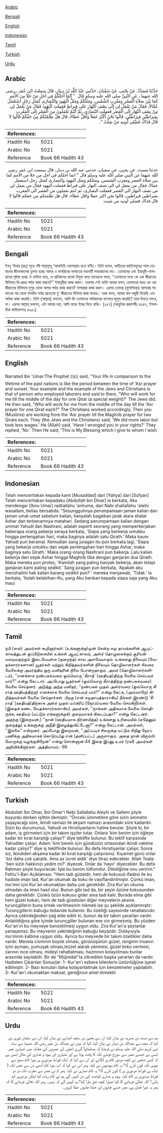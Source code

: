 [Arabic](#arabic)

[Bengali](#bengali)

[English](#english)

[Indonesian](#indonesian)

[Tamil](#tamil)

[Turkish](#turkish)

[Urdu](#urdu)

## Arabic


<div dir="rtl" lang="ar" style={{fontSize:'larger',backgroundColor:'#f8f9fa',padding:20}}>
حَدَّثَنَا مُسَدَّدٌ، عَنْ يَحْيَى، عَنْ سُفْيَانَ، حَدَّثَنِي عَبْدُ اللَّهِ بْنُ دِينَارٍ، قَالَ سَمِعْتُ ابْنَ عُمَرَ ـ رضى الله عنهما ـ عَنِ النَّبِيِّ صلى الله عليه وسلم قَالَ ‏ "‏ إِنَّمَا أَجَلُكُمْ فِي أَجَلِ مَنْ خَلاَ مِنَ الأُمَمِ كَمَا بَيْنَ صَلاَةِ الْعَصْرِ وَمَغْرِبِ الشَّمْسِ، وَمَثَلُكُمْ وَمَثَلُ الْيَهُودِ وَالنَّصَارَى كَمَثَلِ رَجُلٍ اسْتَعْمَلَ عُمَّالاً، فَقَالَ مَنْ يَعْمَلُ لِي إِلَى نِصْفِ النَّهَارِ عَلَى قِيرَاطٍ فَعَمِلَتِ الْيَهُودُ فَقَالَ مَنْ يَعْمَلُ لِي مِنْ نِصْفِ النَّهَارِ إِلَى الْعَصْرِ فَعَمِلَتِ النَّصَارَى، ثُمَّ أَنْتُمْ تَعْمَلُونَ مِنَ الْعَصْرِ إِلَى الْمَغْرِبِ بِقِيرَاطَيْنِ قِيرَاطَيْنِ، قَالُوا نَحْنُ أَكْثَرُ عَمَلاً وَأَقَلُّ عَطَاءً، قَالَ هَلْ ظَلَمْتُكُمْ مِنْ حَقِّكُمْ قَالُوا لاَ قَالَ فَذَاكَ فَضْلِي أُوتِيهِ مَنْ شِئْتُ ‏"‏‏.‏
</div>
<div style={{backgroundColor:'#f8f9fa',padding:20, marginBottom: 10}}><table> <thead> <tr> <th>References:</th> <th></th> </tr> </thead> <tbody><tr><td>Hadith No</td><td>5021</td></tr><tr><td>Arabic No</td><td>5021</td></tr><tr><td>Reference</td><td>Book 66 Hadith 43</td></tr></tbody></table></div>


<div dir="rtl" lang="ar" style={{fontSize:'larger',backgroundColor:'#f8f9fa',padding:20}}>
حدثنا مسدد، عن يحيى، عن سفيان، حدثني عبد الله بن دينار، قال سمعت ابن عمر رضى الله عنهما عن النبي صلى الله عليه وسلم قال " انما اجلكم في اجل من خلا من الامم كما بين صلاة العصر ومغرب الشمس، ومثلكم ومثل اليهود والنصارى كمثل رجل استعمل عمالا، فقال من يعمل لي الى نصف النهار على قيراط فعملت اليهود فقال من يعمل لي من نصف النهار الى العصر فعملت النصارى، ثم انتم تعملون من العصر الى المغرب بقيراطين قيراطين، قالوا نحن اكثر عملا واقل عطاء، قال هل ظلمتكم من حقكم قالوا لا قال فذاك فضلي اوتيه من شيت
</div>
<div style={{backgroundColor:'#f8f9fa',padding:20, marginBottom: 10}}><table> <thead> <tr> <th>References:</th> <th></th> </tr> </thead> <tbody><tr><td>Hadith No</td><td>5021</td></tr><tr><td>Arabic No</td><td>5021</td></tr><tr><td>Reference</td><td>Book 66 Hadith 43</td></tr></tbody></table></div>

## Bengali


<div dir="ltr" lang="bn" style={{fontSize:'larger',backgroundColor:'#f8f9fa',padding:20}}>
ইবনু ‘উমার (রাঃ) সূত্রে নবী সাল্লাল্লাহু ‘আলাইহি ওয়াসাল্লাম হতে বর্ণিত। তিনি বলেন, অতীতের জাতিসমূহের সঙ্গে তোমাদের জীবনকালের তুলনা হচ্ছে আসর ও মাগরিবের সালাতের মধ্যবর্তী সময়কালের মত। তোমাদের এবং ইয়াহূদী-নাসারাদের দৃষ্টান্ত হচ্ছে ঐ ব্যক্তির ন্যায়, যে শ্রমিকদের কাজে নিযুক্ত করে তাদেরকে বলল, ‘‘তোমাদের মধ্যে কে এক কীরাতের বিনিময়ে দ্বি-প্রহর পর্যন্ত কাজ করবে?’’ ইয়াহূদীরা কাজ করল। তারপর সেই ব্যক্তি আবার বলল, তোমাদের মধ্যে কে এক কীরাতের বিনিময়ে দুপুর থেকে আসর পর্যন্ত কাজ করবে? নাসারারা কাজ করল। এরপর তোমরা (মুসলিমরা) আসরের সালাতের পর থেকে মাগরিব পর্যন্ত প্রত্যেকে দু’ কীরাতের বিনিময় কাজ করেছ। তারা বলল, আমরা কম মজুরী নিয়েছি এবং অধিক কাজ করেছি। তিনি (আল্লাহ্) বললেন, আমি কি তোমাদের অধিকারের ব্যাপারে জুলুম করেছি? তারা উত্তরে বলবে, না। এরপর আল্লাহ্ বলবেন, এটা আমার দয়া, আমি যাকে ইচ্ছে দিয়ে থাকি। [৫৫৭] (আধুনিক প্রকাশনীঃ ৪৬৪৭, ইসলামিক ফাউন্ডেশনঃ ৪৬৫১)
</div>
<div style={{backgroundColor:'#f8f9fa',padding:20, marginBottom: 10}}><table> <thead> <tr> <th>References:</th> <th></th> </tr> </thead> <tbody><tr><td>Hadith No</td><td>5021</td></tr><tr><td>Arabic No</td><td>5021</td></tr><tr><td>Reference</td><td>Book 66 Hadith 43</td></tr></tbody></table></div>

## English


<div dir="ltr" lang="en" style={{fontSize:'larger',backgroundColor:'#f8f9fa',padding:20}}>
Narrated Ibn 'Umar:The Prophet (ﷺ) said, "Your life in comparison to the lifetime of the past nations is like the period between the time of 'Asr prayer and sunset. Your example and the example of the Jews and Christians is that of person who employed laborers and said to them, "Who will work for me till the middle of the day for one Qirat (a special weight)?' The Jews did. He then said, "Who will work for me from the middle of the day till the 'Asr prayer for one Qirat each?" The Christians worked accordingly. Then you (Muslims) are working from the 'Asr prayer till the Maghrib prayer for two Qirats each. They (the Jews and the Christians) said, 'We did more labor but took less wages.' He (Allah) said, 'Have I wronged you in your rights?' They replied, 'No.' Then He said, 'This is My Blessing which I give to whom I wish
</div>
<div style={{backgroundColor:'#f8f9fa',padding:20, marginBottom: 10}}><table> <thead> <tr> <th>References:</th> <th></th> </tr> </thead> <tbody><tr><td>Hadith No</td><td>5021</td></tr><tr><td>Arabic No</td><td>5021</td></tr><tr><td>Reference</td><td>Book 66 Hadith 43</td></tr></tbody></table></div>

## Indonesian


<div dir="ltr" lang="id" style={{fontSize:'larger',backgroundColor:'#f8f9fa',padding:20}}>
Telah menceritakan kepada kami [Musaddad] dari [Yahya] dari [Sufyan] Telah menceritakan kepadaku [Abdullah bin Dinar] ia berkata, Aku mendengar [Ibnu Umar] radliallahu 'anhuma, dari Nabi shallallahu 'alaihi wasallam, beliau bersabda: "Sesungguhnya perumpamaan jaman kalian dan jaman umat-umat sebelum kalian, hanyalah bagaikan jarak atara shalat Ashar dan terbenamnya matahari. Sedang perumpamaan kalian dengan ummat Yahudi dan Nashrani, adalah seperti seorang yang memperkerjakan beberapa orang pekerja seraya berkata, 'Siapa yang berkerja untukku hingga pertengahan hari, maka baginya adalah satu Qirath.' Maka kaum Yahudi pun beramal. Kemudian sang juragan itu pun berkata lagi, 'Siapa yang bekerja untukku dan sejak pertengahan hari hingga Ashar, maka baginya satu Qirath.' Maka orang-orang Nashrani pun bekerja. Lalu kalian bekerja dari sejak Ashar hingga Maghrib tiba dengan ganjaran dua Qirath. Maka mereka pun protes, 'Kamilah yang paling banyak bekerja, akan tetapi ganjaran kami paling sedikit.' Sang juragan pun berkata, 'Apakah aku menzhalimi hak kalian barang sedikit pun? ' mereka menjawab, 'Tidak.' Ia berkata, 'Itulah kelebihan-Ku, yang Aku berikan kepada siapa saja yang Aku maui
</div>
<div style={{backgroundColor:'#f8f9fa',padding:20, marginBottom: 10}}><table> <thead> <tr> <th>References:</th> <th></th> </tr> </thead> <tbody><tr><td>Hadith No</td><td>5021</td></tr><tr><td>Arabic No</td><td>5021</td></tr><tr><td>Reference</td><td>Book 66 Hadith 43</td></tr></tbody></table></div>

## Tamil


<div dir="ltr" lang="ta" style={{fontSize:'larger',backgroundColor:'#f8f9fa',padding:20}}>
நபி (ஸல்) அவர்கள் கூறினார்கள்: (உங்களுக்கு)முன் சென்ற சமு தாயங்களின் ஆயுட்காலத்துடன் ஒப்பிடுகையில் உங்கள் ஆயுட்காலம், அஸ்ர் தொழுகைக்கும் சூரியன் மறைவதற்கும் இடையேயுள்ள (குறைந்த) கால அளவேயாகும். உங்களது நிலையும் (வேதக்காரர்களான) யூதர்கள் மற்றும் கிறித்தவர்களின் நிலையும் தொழிலாளர்கள் சிலரை வேலைக்கு அமர்த்திய ஒரு மனிதரின் நிலை போன்றதாகும். அவர் (தொழிலாளர்களிடம்), ‘‘எனக்காக நண்பகல்வரை ஒவ்வொரு ‘கீராத்’ (ஊதியத்)திற்கு வேலை செய்பவர் யார்?” என்று கேட்டார். அப்போது யூதர்கள் (ஒவ்வொரு கீராத்திற்கு நண்பகல்வரை) வேலை செய்தனர். அடுத்து அந்த மனிதர், ‘‘நண்பகல் முதல் அஸ்ர்வரை (ஒவ்வொரு கீராத் ஊதியத்திற்கு) எனக்காக வேலை செய்பவர் யார்?” என்று கேட்க, (அவ்வாறே) கிறித்தவர்கள் வேலை செய்தார்கள். பிறகு (என் சமுதாயத்தாராகிய) நீங்கள் இரண்டு ‘கீராத்’ (ஊதியத்)திற்காக அஸ்ர் முதல் மஃக்ரிப் (நேரம்)வரை வேலை செய்கிறீர்கள். (இதைக் கண்ட வேதக்காரர்களாகிய) அவர்கள், ‘‘நாங்கள் அதிகமாக வேலை செய்திருக்க, ஊதியம் (மட்டும் எங்களுக்குக்) குறைவாகக் கிடைப்பதா?” என்று கேட்டனர். அதற்கு (இறைவன்,) ‘‘நான் (ஊதியமாக நிர்ணயித்த) உங்களது உரிமையில் (ஏதேனும் குறைத்து) உங்களுக்கு அநீதி இழைத்துவிட்டேனா?” என்று கேட்டான். அவர்கள், ‘‘இல்லை” என்றனர். அப்போது இறைவன், ‘‘அ(ப்படிச் சிலருக்கு மட்டும் சிறிது நேரப் பணிக்கு அதிகமாகக் கொடுப்ப)து என் (தனிப்பட்ட) அருளாகும். அதை நான் விரும்பியோருக்கு வழங்குகிறேன்” என்று சொன்னான்.44 இதை இப்னு உமர் (ரலி) அவர்கள் அறிவிக்கிறார்கள். அத்தியாயம் : 66
</div>
<div style={{backgroundColor:'#f8f9fa',padding:20, marginBottom: 10}}><table> <thead> <tr> <th>References:</th> <th></th> </tr> </thead> <tbody><tr><td>Hadith No</td><td>5021</td></tr><tr><td>Arabic No</td><td>5021</td></tr><tr><td>Reference</td><td>Book 66 Hadith 43</td></tr></tbody></table></div>

## Turkish


<div dir="ltr" lang="tr" style={{fontSize:'larger',backgroundColor:'#f8f9fa',padding:20}}>
Abdullah İbn DInar, İbn Ömer'i Nebi Sallallahu Aleyhi ve Sellem şöyle buyurdu derken işittim demiştir: "Önceki ümmetlere göre sizin ümmetin yaşayacağı süre, ikindi namazı ile akşam namazı arasındaki süre kadardır. Sizin bu durumunuz, Yahudi ve Hıristiyanların haline benzer. Şöyle ki, bir adam, iş görmeleri için bir takım işçiler tutar. Onlara 'kim benim için öğleye kadar bir kırat karşılığı çalışır?' diye teklifte bulunur. Bu teklif karşısında Yahudiler çalışır. Adam 'kim benim için gündüzün ortasından ikindi vaktine kadar çalışır?' diye iş teklifinde bulunur. Bu defa Hıristiyanlar çalışır. Sonra siz, ikindiden akşama kadar iki kırat karşılığı çalışırsınız. Kıyamet günü onlar 'biz daha çok çalıştık. Ama az ücret aldık' diye itiraz edecekler. Allah Teala: 'ben sizin hakkınızı yedim mi?' diyecek. Onlar da 'hayır' diyecekler. Bu defa Rahman şöyle buyuracak: İşte bu benim lütfumdur. Dilediğime onu veririm." Fethu'l-Bari Açıklaması: "Hem tadı güzeldir, hem de kokusulı ifadesi ile bu hadiste iman tad, Kur'an okumak da koku ile vasıflandırılmıştır. Çünkü iman, mu'min için Kur'an okumaktan daha çok gereklidir. Zira Kur'an okuma olmadan da iman hasıl olur. Bunun gibi tad da, bir şeyin özüne kokusundan daha gereklidir. Çünkü özün kokusu gider ama tadı kalır. Burada elma gibi hem güzel kokan, hem de tadı güzelolan diğer meyvelerin aksine turunçgillerin buna örnek verilmesinin hikmeti ise şu şekilde açıklanmıştır: Turunçgillerin kabuğu tedavide kullanılır. Bu özelliği sayesinde rahatlatıcıdır. Ayrıca çekirdeğinden yağ elde edilir ki, bunun da bir takım yararları vardır. Anlatıldığına göre içinde turunçgiller bulunan eve cin girmezmiş. Bu yüzden Kur'an'ın bu meyveye benzetilmesi uygun oldu. Zira Kur'an'a şeytanlar yanaşamaz. Bu meyvenin çekirdeğinin kabuğu beyazdır. Dolayısıyla mu'minin kalbine uygun oldu. Ayrıca bu meyvede bir takım özellikler daha vardır. Mesela cisminin büyük olması, görünüşünün güzel, renginin insanın içini açması, yumuşak olması,lezzet alarak yenmesi, güzel koku vermesi, zarının ince olması, mideyi rahatlatması, hazmının kolayolması bunlar arasında sayılabilir. Bir de "Müjredat"ta zikredilen başka yararları da vardır. Hadisten Çıkarılan Sonuçlar: 1- Kur'an'ı ezbere bilenlerin üstünlüğüne işaret edilmiştir. 2- Bazı konuları daha kolayanlatmak için benzetmeler yapılabilir. 3- Kur'an'ı okumaktan maksat, gereğince amel etmektir
</div>
<div style={{backgroundColor:'#f8f9fa',padding:20, marginBottom: 10}}><table> <thead> <tr> <th>References:</th> <th></th> </tr> </thead> <tbody><tr><td>Hadith No</td><td>5021</td></tr><tr><td>Arabic No</td><td>5021</td></tr><tr><td>Reference</td><td>Book 66 Hadith 43</td></tr></tbody></table></div>

## Urdu


<div dir="rtl" lang="ur" style={{fontSize:'larger',backgroundColor:'#f8f9fa',padding:20}}>
ہم سے مسدد بن مسرہد نے بیان کیا، ان سے یحییٰ بن سعید انصاری نے بیان کیا، ان سے سفیان ثوری نے کہا کہ مجھ سے عبداللہ بن دینار نے بیان کیا، کہا کہ میں نے عبداللہ بن عمر رضی اللہ عنہما سے سنا، نبی کریم صلی اللہ علیہ وسلم نے فرمایا کہ مسلمانو! گزری امتوں کی عمروں کے مقابلہ میں تمہاری عمر ایسی ہے جیسے عصر سے سورج ڈوبنے تک کا وقت ہوتا ہے اور تمہاری اور یہود و نصاریٰ کی مثال ایسی ہے کہ کسی شخص نے کچھ مزدور کام پر لگائے اور ان سے کہا کہ ایک قیراط مزدوری پر میرا کام صبح سے دوپہر تک کون کرے گا؟ یہ کام یہودیوں نے کیا۔ پھر اس نے کہا کہ اب میرا کام آدھے دن سے عصر تک ( ایک ہی قیراط مزدوری پر ) کون کرے گا؟ یہ کام نصاریٰ نے کیا۔ پھر تم نے عصر سے مغرب تک دو دو قیراط مزدوری پر کام کیا۔ یہود و نصاریٰ قیامت کے دن کہیں گے ہم نے کام زیادہ کیا لیکن مزدوری کم پائی؟ اللہ تعالیٰ فرمائے گا کیا تمہارا کچھ حق مارا گیا؟ وہ کہیں گے کہ نہیں۔ پھر اللہ تعالیٰ فرمائے گا کہ پھر یہ میرا فضل ہے، میں جسے چاہوں اور جتنا چاہوں عطا کروں۔
</div>
<div style={{backgroundColor:'#f8f9fa',padding:20, marginBottom: 10}}><table> <thead> <tr> <th>References:</th> <th></th> </tr> </thead> <tbody><tr><td>Hadith No</td><td>5021</td></tr><tr><td>Arabic No</td><td>5021</td></tr><tr><td>Reference</td><td>Book 66 Hadith 43</td></tr></tbody></table></div>